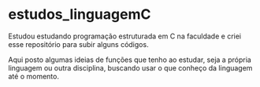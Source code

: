 # estudos_linguagemC

Estudou estudando programação estruturada em C na faculdade e criei esse repositório para subir alguns códigos.

Aqui posto algumas ideias de funções que tenho ao estudar, seja a própria linguagem ou outra disciplina, buscando usar o que conheço da linguagem até o momento.
